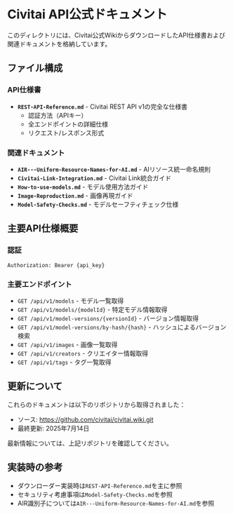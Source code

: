 # Civitai API公式ドキュメント

このディレクトリには、Civitai公式WikiからダウンロードしたAPI仕様書および関連ドキュメントを格納しています。

## ファイル構成

### API仕様書
- **`REST-API-Reference.md`** - Civitai REST API v1の完全な仕様書
  - 認証方法（APIキー）
  - 全エンドポイントの詳細仕様
  - リクエスト/レスポンス形式

### 関連ドキュメント
- **`AIR-‐-Uniform-Resource-Names-for-AI.md`** - AIリソース統一命名規則
- **`Civitai-Link-Integration.md`** - Civitai Link統合ガイド  
- **`How-to-use-models.md`** - モデル使用方法ガイド
- **`Image-Reproduction.md`** - 画像再現ガイド
- **`Model-Safety-Checks.md`** - モデルセーフティチェック仕様

## 主要API仕様概要

### 認証
```
Authorization: Bearer {api_key}
```

### 主要エンドポイント
- `GET /api/v1/models` - モデル一覧取得
- `GET /api/v1/models/{modelId}` - 特定モデル情報取得
- `GET /api/v1/model-versions/{versionId}` - バージョン情報取得
- `GET /api/v1/model-versions/by-hash/{hash}` - ハッシュによるバージョン検索
- `GET /api/v1/images` - 画像一覧取得
- `GET /api/v1/creators` - クリエイター情報取得
- `GET /api/v1/tags` - タグ一覧取得

## 更新について
これらのドキュメントは以下のリポジトリから取得されました：
- ソース: https://github.com/civitai/civitai.wiki.git
- 最終更新: 2025年7月14日

最新情報については、上記リポジトリを確認してください。

## 実装時の参考
- ダウンローダー実装時は`REST-API-Reference.md`を主に参照
- セキュリティ考慮事項は`Model-Safety-Checks.md`を参照
- AIR識別子については`AIR-‐-Uniform-Resource-Names-for-AI.md`を参照
